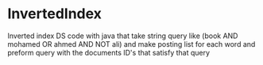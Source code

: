 # InvertedIndex
Inverted index DS code with java that take string query like (book AND mohamed OR ahmed AND NOT ali) and make posting list for each word and preform query with the documents ID's that satisfy that query
